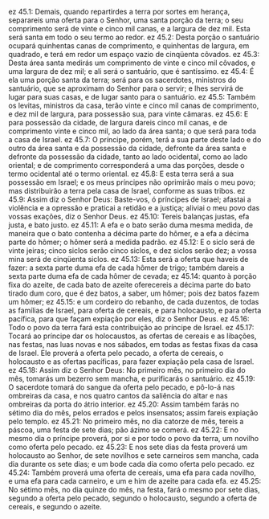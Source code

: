 ez 45.1: Demais, quando repartirdes a terra por sortes em herança, separareis uma oferta para o Senhor, uma santa porção da terra; o seu comprimento será de vinte e cinco mil canas, e a largura de dez mil. Esta será santa em todo o seu termo ao redor.
ez 45.2: Desta porção o santuário ocupará quinhentas canas de comprimento, e quinhentas de largura, em quadrado, e terá em redor um espaço vazio de cinqüenta côvados.
ez 45.3: Desta área santa medirás um comprimento de vinte e cinco mil côvados, e uma largura de dez mil; e ali será o santuário, que é santíssimo.
ez 45.4: É ela uma porção santa da terra; será para os sacerdotes, ministros do santuário, que se aproximam do Senhor para o servir; e lhes servirá de lugar para suas casas, e de lugar santo para o santuário.
ez 45.5: Também os levitas, ministros da casa, terão vinte e cinco mil canas de comprimento, e dez mil de largura, para possessão sua, para vinte câmaras.
ez 45.6: E para possessão da cidade, de largura dareis cinco mil canas, e de comprimento vinte e cinco mil, ao lado da área santa; o que será para toda a casa de Israel.
ez 45.7: O príncipe, porém, terá a sua parte deste lado e do outro da área santa e da possessão da cidade, defronte da área santa e defronte da possessão da cidade, tanto ao lado ocidental, como ao lado oriental; e de comprimento corresponderá a uma das porções, desde o termo ocidental até o termo oriental.
ez 45.8: E esta terra será a sua possessão em Israel; e os meus príncipes não oprimirão mais o meu povo; mas distribuirão a terra pela casa de Israel, conforme as suas tribos.
ez 45.9: Assim diz o Senhor Deus: Baste-vos, ó príncipes de Israel; afastai a violência e a opressão e praticai a retidão e a justiça; aliviai o meu povo das vossas exações, diz o Senhor Deus.
ez 45.10: Tereis balanças justas, efa justa, e bato justo.
ez 45.11: A efa e o bato serão duma mesma medida, de maneira que o bato contenha a décima parte do hômer, e a efa a décima parte do hômer; o hômer será a medida padrão.
ez 45.12: E o siclo será de vinte jeiras; cinco siclos serão cinco siclos, e dez siclos serão dez; a vossa mina será de cinqüenta siclos.
ez 45.13: Esta será a oferta que haveis de fazer: a sexta parte duma efa de cada hômer de trigo; também dareis a sexta parte duma efa de cada hômer de cevada;
ez 45.14: quanto à porção fixa do azeite, de cada bato de azeite oferecereis a décima parte do bato tirado dum coro, que é dez batos, a saber, um hômer; pois dez batos fazem um hômer;
ez 45.15: e um cordeiro do rebanho, de cada duzentos, de todas as famílias de Israel, para oferta de cereais, e para holocausto, e para oferta pacífica, para que façam expiação por eles, diz o Senhor Deus.
ez 45.16: Todo o povo da terra fará esta contribuição ao príncipe de Israel.
ez 45.17: Tocará ao príncipe dar os holocaustos, as ofertas de cereais e as libações, nas festas, nas luas novas e nos sábados, em todas as festas fixas da casa de Israel. Ele proverá a oferta pelo pecado, a oferta de cereais, o holocausto e as ofertas pacíficas, para fazer expiação pela casa de Israel.
ez 45.18: Assim diz o Senhor Deus: No primeiro mês, no primeiro dia do mês, tomarás um bezerro sem mancha, e purificarás o santuário.
ez 45.19: O sacerdote tomará do sangue da oferta pelo pecado, e pô-lo-á nas ombreiras da casa, e nos quatro cantos da saliência do altar e nas ombreiras da porta do átrio interior.
ez 45.20: Assim também farás no sétimo dia do mês, pelos errados e pelos insensatos; assim fareis expiação pelo templo.
ez 45.21: No primeiro mês, no dia catorze de mês, tereis a páscoa, uma festa de sete dias; pão ázimo se comerá.
ez 45.22: E no mesmo dia o príncipe proverá, por si e por todo o povo da terra, um novilho como oferta pelo pecado.
ez 45.23: E nos sete dias da festa proverá um holocausto ao Senhor, de sete novilhos e sete carneiros sem mancha, cada dia durante os sete dias; e um bode cada dia como oferta pelo pecado.
ez 45.24: Também proverá uma oferta de cereais, uma efa para cada novilho, e uma efa para cada carneiro, e um e him de azeite para cada efa.
ez 45.25: No sétimo mês, no dia quinze do mês, na festa, fará o mesmo por sete dias, segundo a oferta pelo pecado, segundo o holocausto, segundo a oferta de cereais, e segundo o azeite.
